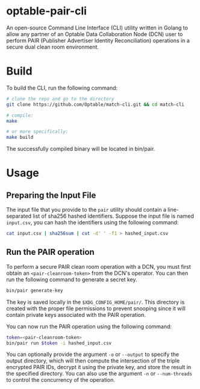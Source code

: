 # optable-pair-cli
An open-source Command Line Interface (CLI) utility written in Golang to allow any partner of an Optable Data Collaboration Node (DCN) user to perform PAIR (Publisher Advertiser Identity Reconciliation) operations in a secure dual clean room environment.

# Build
To build the CLI, run the following command:
```bash
# clone the repo and go to the directory
git clone https://github.com/Optable/match-cli.git && cd match-cli

# compile:
make

# or more specifically:
make build
```

The successfully compiled binary will be located in bin/pair.

# Usage
## Preparing the Input File
The input file that you provide to the `pair` utility should contain a line-separated list of sha256 hashed identifiers. Suppose the input file is named `input.csv`, you can hash the identifiers using the following command:
```bash
cat input.csv | sha256sum | cut -d' ' -f1 > hashed_input.csv
```

## Run the PAIR operation
To perform a secure PAIR clean room operation with a DCN, you must first obtain an `<pair-cleanroom-token>` from the DCN's operator. You can then run the following command to generate a secret key.

```bash
bin/pair generate-key
```

The key is saved locally in the `$XDG_CONFIG_HOME/pair/`. This directory is created with the proper file permissions to prevent snooping since it will contain private keys associated with the PAIR operation.

You can now run the PAIR operation using the following command:

```bash
token=<pair-cleanroom-token>
bin/pair run $token -i hashed_input.csv
```

You can optionally provide the argument `-o` or `--output` to specify the output directory, which will then compute the intersection of the triple encrypted PAIR IDs, decrypt it using the private key, and store the result in the specified directory. You can also use the argument `-n` or `--num-threads` to control the concurrency of the operation.
